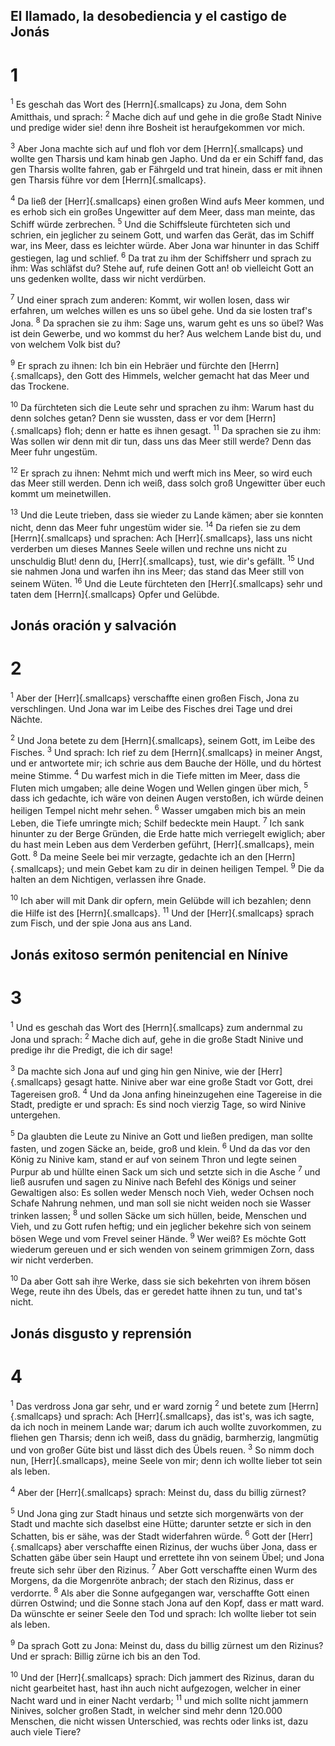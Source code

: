 ## El llamado, la desobediencia y el castigo de Jonás
# 1
<sup class='bibleverse'>1</sup> Es geschah das Wort des [Herrn]{.smallcaps} zu Jona, dem Sohn Amitthais, und sprach: <sup class='bibleverse'>2</sup> Mache dich auf und gehe in die große Stadt Ninive und predige wider sie! denn ihre Bosheit ist heraufgekommen vor mich. 

<sup class='bibleverse'>3</sup> Aber Jona machte sich auf und floh vor dem [Herrn]{.smallcaps} und wollte gen Tharsis und kam hinab gen Japho. Und da er ein Schiff fand, das gen Tharsis wollte fahren, gab er Fährgeld und trat hinein, dass er mit ihnen gen Tharsis führe vor dem [Herrn]{.smallcaps}. 

<sup class='bibleverse'>4</sup> Da ließ der [Herr]{.smallcaps} einen großen Wind aufs Meer kommen, und es erhob sich ein großes Ungewitter auf dem Meer, dass man meinte, das Schiff würde zerbrechen. <sup class='bibleverse'>5</sup> Und die Schiffsleute fürchteten sich und schrien, ein jeglicher zu seinem Gott, und warfen das Gerät, das im Schiff war, ins Meer, dass es leichter würde. Aber Jona war hinunter in das Schiff gestiegen, lag und schlief. <sup class='bibleverse'>6</sup> Da trat zu ihm der Schiffsherr und sprach zu ihm: Was schläfst du? Stehe auf, rufe deinen Gott an! ob vielleicht Gott an uns gedenken wollte, dass wir nicht verdürben. 

<sup class='bibleverse'>7</sup> Und einer sprach zum anderen: Kommt, wir wollen losen, dass wir erfahren, um welches willen es uns so übel gehe. Und da sie losten traf's Jona. <sup class='bibleverse'>8</sup> Da sprachen sie zu ihm: Sage uns, warum geht es uns so übel? Was ist dein Gewerbe, und wo kommst du her? Aus welchem Lande bist du, und von welchem Volk bist du? 

<sup class='bibleverse'>9</sup> Er sprach zu ihnen: Ich bin ein Hebräer und fürchte den [Herrn]{.smallcaps}, den Gott des Himmels, welcher gemacht hat das Meer und das Trockene. 

<sup class='bibleverse'>10</sup> Da fürchteten sich die Leute sehr und sprachen zu ihm: Warum hast du denn solches getan? Denn sie wussten, dass er vor dem [Herrn]{.smallcaps} floh; denn er hatte es ihnen gesagt. <sup class='bibleverse'>11</sup> Da sprachen sie zu ihm: Was sollen wir denn mit dir tun, dass uns das Meer still werde? Denn das Meer fuhr ungestüm. 

<sup class='bibleverse'>12</sup> Er sprach zu ihnen: Nehmt mich und werft mich ins Meer, so wird euch das Meer still werden. Denn ich weiß, dass solch groß Ungewitter über euch kommt um meinetwillen. 

<sup class='bibleverse'>13</sup> Und die Leute trieben, dass sie wieder zu Lande kämen; aber sie konnten nicht, denn das Meer fuhr ungestüm wider sie. <sup class='bibleverse'>14</sup> Da riefen sie zu dem [Herrn]{.smallcaps} und sprachen: Ach [Herr]{.smallcaps}, lass uns nicht verderben um dieses Mannes Seele willen und rechne uns nicht zu unschuldig Blut! denn du, [Herr]{.smallcaps}, tust, wie dir's gefällt. <sup class='bibleverse'>15</sup> Und sie nahmen Jona und warfen ihn ins Meer; das stand das Meer still von seinem Wüten. <sup class='bibleverse'>16</sup> Und die Leute fürchteten den [Herr]{.smallcaps} sehr und taten dem [Herrn]{.smallcaps} Opfer und Gelübde.

## Jonás oración y salvación
# 2
<sup class='bibleverse'>1</sup> Aber der [Herr]{.smallcaps} verschaffte einen großen Fisch, Jona zu verschlingen. Und Jona war im Leibe des Fisches drei Tage und drei Nächte. 

<sup class='bibleverse'>2</sup> Und Jona betete zu dem [Herrn]{.smallcaps}, seinem Gott, im Leibe des Fisches. <sup class='bibleverse'>3</sup> Und sprach: Ich rief zu dem [Herrn]{.smallcaps} in meiner Angst, und er antwortete mir; ich schrie aus dem Bauche der Hölle, und du hörtest meine Stimme. <sup class='bibleverse'>4</sup> Du warfest mich in die Tiefe mitten im Meer, dass die Fluten mich umgaben; alle deine Wogen und Wellen gingen über mich, <sup class='bibleverse'>5</sup> dass ich gedachte, ich wäre von deinen Augen verstoßen, ich würde deinen heiligen Tempel nicht mehr sehen. <sup class='bibleverse'>6</sup> Wasser umgaben mich bis an mein Leben, die Tiefe umringte mich; Schilf bedeckte mein Haupt. <sup class='bibleverse'>7</sup> Ich sank hinunter zu der Berge Gründen, die Erde hatte mich verriegelt ewiglich; aber du hast mein Leben aus dem Verderben geführt, [Herr]{.smallcaps}, mein Gott. <sup class='bibleverse'>8</sup> Da meine Seele bei mir verzagte, gedachte ich an den [Herrn]{.smallcaps}; und mein Gebet kam zu dir in deinen heiligen Tempel. <sup class='bibleverse'>9</sup> Die da halten an dem Nichtigen, verlassen ihre Gnade. 

<sup class='bibleverse'>10</sup> Ich aber will mit Dank dir opfern, mein Gelübde will ich bezahlen; denn die Hilfe ist des [Herrn]{.smallcaps}. <sup class='bibleverse'>11</sup> Und der [Herr]{.smallcaps} sprach zum Fisch, und der spie Jona aus ans Land.

## Jonás exitoso sermón penitencial en Nínive
# 3
<sup class='bibleverse'>1</sup> Und es geschah das Wort des [Herrn]{.smallcaps} zum andernmal zu Jona und sprach: <sup class='bibleverse'>2</sup> Mache dich auf, gehe in die große Stadt Ninive und predige ihr die Predigt, die ich dir sage! 

<sup class='bibleverse'>3</sup> Da machte sich Jona auf und ging hin gen Ninive, wie der [Herr]{.smallcaps} gesagt hatte. Ninive aber war eine große Stadt vor Gott, drei Tagereisen groß. <sup class='bibleverse'>4</sup> Und da Jona anfing hineinzugehen eine Tagereise in die Stadt, predigte er und sprach: Es sind noch vierzig Tage, so wird Ninive untergehen. 

<sup class='bibleverse'>5</sup> Da glaubten die Leute zu Ninive an Gott und ließen predigen, man sollte fasten, und zogen Säcke an, beide, groß und klein. <sup class='bibleverse'>6</sup> Und da das vor den König zu Ninive kam, stand er auf von seinem Thron und legte seinen Purpur ab und hüllte einen Sack um sich und setzte sich in die Asche <sup class='bibleverse'>7</sup> und ließ ausrufen und sagen zu Ninive nach Befehl des Königs und seiner Gewaltigen also: Es sollen weder Mensch noch Vieh, weder Ochsen noch Schafe Nahrung nehmen, und man soll sie nicht weiden noch sie Wasser trinken lassen; <sup class='bibleverse'>8</sup> und sollen Säcke um sich hüllen, beide, Menschen und Vieh, und zu Gott rufen heftig; und ein jeglicher bekehre sich von seinem bösen Wege und vom Frevel seiner Hände. <sup class='bibleverse'>9</sup> Wer weiß? Es möchte Gott wiederum gereuen und er sich wenden von seinem grimmigen Zorn, dass wir nicht verderben. 

<sup class='bibleverse'>10</sup> Da aber Gott sah ihre Werke, dass sie sich bekehrten von ihrem bösen Wege, reute ihn des Übels, das er geredet hatte ihnen zu tun, und tat's nicht.

## Jonás disgusto y reprensión
# 4
<sup class='bibleverse'>1</sup> Das verdross Jona gar sehr, und er ward zornig <sup class='bibleverse'>2</sup> und betete zum [Herrn]{.smallcaps} und sprach: Ach [Herr]{.smallcaps}, das ist's, was ich sagte, da ich noch in meinem Lande war; darum ich auch wollte zuvorkommen, zu fliehen gen Tharsis; denn ich weiß, dass du gnädig, barmherzig, langmütig und von großer Güte bist und lässt dich des Übels reuen. <sup class='bibleverse'>3</sup> So nimm doch nun, [Herr]{.smallcaps}, meine Seele von mir; denn ich wollte lieber tot sein als leben. 

<sup class='bibleverse'>4</sup> Aber der [Herr]{.smallcaps} sprach: Meinst du, dass du billig zürnest? 

<sup class='bibleverse'>5</sup> Und Jona ging zur Stadt hinaus und setzte sich morgenwärts von der Stadt und machte sich daselbst eine Hütte; darunter setzte er sich in den Schatten, bis er sähe, was der Stadt widerfahren würde. <sup class='bibleverse'>6</sup> Gott der [Herr]{.smallcaps} aber verschaffte einen Rizinus, der wuchs über Jona, dass er Schatten gäbe über sein Haupt und errettete ihn von seinem Übel; und Jona freute sich sehr über den Rizinus. <sup class='bibleverse'>7</sup> Aber Gott verschaffte einen Wurm des Morgens, da die Morgenröte anbrach; der stach den Rizinus, dass er verdorrte. <sup class='bibleverse'>8</sup> Als aber die Sonne aufgegangen war, verschaffte Gott einen dürren Ostwind; und die Sonne stach Jona auf den Kopf, dass er matt ward. Da wünschte er seiner Seele den Tod und sprach: Ich wollte lieber tot sein als leben. 

<sup class='bibleverse'>9</sup> Da sprach Gott zu Jona: Meinst du, dass du billig zürnest um den Rizinus? Und er sprach: Billig zürne ich bis an den Tod. 

<sup class='bibleverse'>10</sup> Und der [Herr]{.smallcaps} sprach: Dich jammert des Rizinus, daran du nicht gearbeitet hast, hast ihn auch nicht aufgezogen, welcher in einer Nacht ward und in einer Nacht verdarb; <sup class='bibleverse'>11</sup> und mich sollte nicht jammern Ninives, solcher großen Stadt, in welcher sind mehr denn 120.000 Menschen, die nicht wissen Unterschied, was rechts oder links ist, dazu auch viele Tiere?